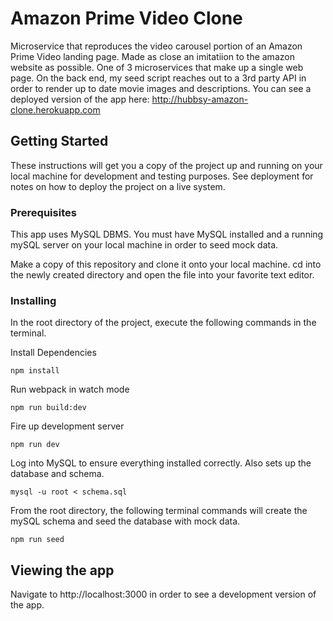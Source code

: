 # Amazon Prime Video Clone

Microservice that reproduces the video carousel portion of an Amazon Prime Video landing page.  Made as close an imitatiion to the amazon website as possible.  One of 3 microservices that make up a single web page.  On the back end, my seed script reaches out to a 3rd party API in order to render up to date movie images and descriptions.  You can see a deployed version of the app here: http://hubbsy-amazon-clone.herokuapp.com  

## Getting Started

These instructions will get you a copy of the project up and running on your local machine for development and testing purposes. See deployment for notes on how to deploy the project on a live system.

### Prerequisites

This app uses MySQL DBMS.  You must have MySQL installed and a running mySQL server on your local machine in order to seed mock data.    


Make a copy of this repository and clone it onto your local machine.
cd into the newly created directory and open the file into your favorite text editor.


### Installing

In the root directory of the project, execute the following commands in the terminal.

Install Dependencies

```
npm install
```

Run webpack in watch mode

```
npm run build:dev
```
Fire up development server

```
npm run dev
```

Log into MySQL to ensure everything installed correctly.  Also sets up the database and schema.

```
mysql -u root < schema.sql  
```

 From the root directory, the following terminal commands will create the mySQL schema and seed the database with mock data.  

```
npm run seed  
```

## Viewing the app

Navigate to http://localhost:3000 in order to see a development version of the app.


